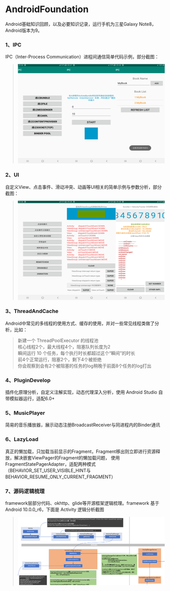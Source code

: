 # AndroidFoundation
Android基础知识回顾，以及必要知识记录，运行手机为三星Galaxy Note8，Android版本为9。
### 1、IPC
IPC（Inter-Process Communication）进程间通信简单代码示例，部分截图：
> <img src="/0-Picture/IPC.jpg" alt="部分截图" width="500" height="313" align="center" />

### 2、UI
自定义View、点击事件、滑动冲突、动画等UI相关的简单示例与参数分析，部分截图：
> <img src="/0-Picture/UI.jpg" alt="部分截图" width="500" height="313" align="center" />

### 3、ThreadAndCache
Android中常见的多线程的使用方式、缓存的使用，并对一些常见线程类做了分析，比如：
> 新建一个 ThreadPoolExecutor 的线程池\
> 核心线程2个，最大线程4个，阻塞队列长度为2\
> 瞬间运行 10 个任务，每个执行时长都超过这个“瞬间”的时长\
> 前4个正常运行，阻塞2个，剩下4个被拒绝\
> 你会观察到会有2个被阻塞的任务的log稍晚于前面8个任务的log打出

### 4、PluginDevelop
插件化原理分析，自定义注解实现，动态代理深入分析，使用 Android Studio 自带模拟器运行，适配6.0+

### 5、MusicPlayer
简易的音乐播放器，展示动态注册BroadcastReceiver与同进程内的Binder通讯

### 6、LazyLoad
真正的懒加载，只加载当前显示的Fragment，Fragment移出则立即进行资源释放，解决嵌套ViewPager的Fragment的懒加载问题，
使用FragmentStatePagerAdapter，适配两种模式（BEHAVIOR_SET_USER_VISIBLE_HINT与BEHAVIOR_RESUME_ONLY_CURRENT_FRAGMENT）

### 7、源码逻辑梳理
framework层部分代码、okhttp、glide等开源框架逻辑梳理。framework 基于Android 10.0.0_r6，下面是 Activity 逻辑分析截图
> ![UI](/0-Picture/Activity.png "Activity逻辑梳理截图")
